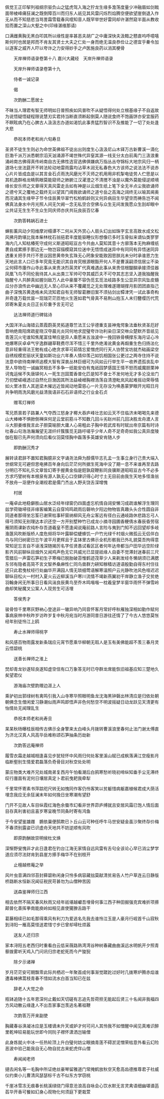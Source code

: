 <!-- { "loadSidebar": true } -->
佩觉王正印挈列祖纲宗驱负山之猛虎驾入海之狞龙生缘多澹荡度量少冲融眉如剑戟面带棱峰痛狂澜之既倒障百川而归东人祇见其风雷闪烁烈焰腾空便欲望崖倒退入作无从而不知慈悲当骂詈霜雪载春风噫知音人既罕举世好雷同却许湛然窥半面从教收拾而置之深山大壑之中(印缘湛维那请)

口满雌黄胸无黑白叩其所以缘性是率甚恶夫胡广之中庸深快夫汲黯之戆直呜呼噫嘻斯何时也居是邦而不肯友其贤士大夫之仁处一身而绝无温良恭俭让之德宜乎秦令加以逐客之威齐人吓以夸诈之力安得妙手之卢医施良药以消其梗骨

　　天岸禅师语录卷第十八
嘉兴大藏经　天岸升禅师语录


　　天岸升禅师语录卷第十九

　　侍者一诚记录

　　偈

　　次韵酬二愿居士

不昧当人理君有智无师明如日普照疾如风普吹不从疑悟得何处立根基缘子不自返故为说悟疑悟疑程限说慧刃实君持当断直须断起倒莫人随说食终不饱画饼亦安宜服药不瞑眩病乃在心脾古人汲汲志办道如渴饥此事贵猛烈智识不及推能了一切了处处逢大悲

　　恭祝本师老和尚六旬寿旦

圣贤不徒生生则必为命世英佛祖不徒出出则度生心汲汲尼山木铎万古新曹溪一滴化巨渤千派万派悉朝宗滔天汹涌源不竭世殊代异窒其源一线支分太白前禹门三汲浪重涌岭南古佛得真传岭南自古无佛性选官选佛俱嫌病万指丛丛夺锦标大地宗风归一柄道场七坐法筵开不转法轮动地雷雨露均沾草木润无私春色大方该师之说法法不说赤心片片皆成血是以其言金石贞雨洗风磨光不灭师之机用用非机掣电徒劳人伫思是以其机逸群格龙睛鹘眼莫能窥师之肺腑江汉濯澄之不清搅不浊是以魔外莫能侵逆顺境缘长安乐师之文章得天真风雷走舌如有神是以云烟生纸上笔下全无半点尘我欲诵师之德兮天之覆地之载终无以望其门阈我欲诵师之道兮岳之高海之阔终无以喻其阃奥而况诵其生缘甲子节令佳辰黄华翠竹松柏鹤龄则又何异病目生华望空而祷告岂不闻佛真法身水中月光照人间无欠阙一念无私空合空佛与众生无间发我愿众生刮却眼中尘共证无生生不生众生同庆师亦庆共玩良辰百亿春

　　次韵答韩娲石进士

蝉影薰风动夕阳维摩对榻谭不二何从天外赏心人扇头幻出如珠字玄言高致水成文松风拂月韵堪比我本柴林枕石翁挹君丰度能驱睡仪形想像已多时玉骨拟来谪仙类寥寥海内几人知枯椿死守成何义斯道昭昭亘古今共由人莫知其意十方廓落本无拘麻缠纸褁自成累攃手那边无一物岂容描模窥其位迷中无悟悟成迷异中有同同有异悟迷同异透重关把手共行不思议因思黄帝失玄珠无心罔象安能致因思朕兆未分时承谁恩力生天地此言人口已多年究竟无能识其自肯究根源眼豁开何人不是曹溪嗣须信居尘不染尘何碍市廛作山寺此事从来贵决烈英灵旷代真难遇此事从来贵信根醍醐承接须佳器凤凰飞鸟不同伦我待其人从出类三军帅可夺其威匹夫不可夺其志志坚入道我独醒我独醒兮人共醉真如握剑敌万人此中豪厘不容伪觅玄觅法岐路多生公显异宗风坠皮髓瓜分亦浪传此中幽远无人至心印从来不覆藏觅之无处理难遂珊瑚撑月影团团直指己曲子深愧苏黄逸格未风流知君自有无师智葛滕旧案不须拈剑出镡津凭一试此事奇构并奇逢万载优昙一现瑞茫茫匝地火生莲如君气骨真不易荆山抱玉人未归簪缨历代荒郊寄朱夏炎炎日正长珍重予言无可记

　　达法禅师道行碑铭诗

大国洋洋山海错云蒸霞蔚英灵拓道尊竺法王公孚德重支昙神鬼愕象法垂秋贤圣厄好音响绝南阳席疏星晓汉夺晨光炎冈何地求昆璧夸诈功利染日深交咻众楚默齐音祇见青莲沉火宅谁知焦尾富佳琴应是异人乘愿来五浊波中一挽回铁骨横撑东海月证心冷地爆寒灰卓卓气宇逸群翮草鞋费尽浑不惜三千里外绝淆讹黄金再煆重生色归扬法化意非轻重得法王勉有成心绝贪求草可茹情忘爱憎虎同行天人协赞宝坊就杰础画梁空自绣规模宏丽状天童如斯功业六年奏人情仰羡己如饥相国张公更过之两寺住持不说法意中欲待南禅师追模大智有深衷丛林巨细可为风如云行举生平一收养遗孤丧乱中至人导物在一诚幽冥相去不多争一纸能安伯有鬼祇园梦感国王情不怒而威魔胆栗神诃鬼运候不失唐铎何人一死生岂固鬻香普化匹是知不奋士不发何地无才多沦没龙门万仞壁嵯峨透过自然化巨渤因其所法益崚嶒胸襟浩荡自清澄毗岚风起难摇动荣辱情如火里冰哲人其逝梁木摧远近皆闻动地雷慈心一片无存没为唤愚蒙梦眼开光昭日月共争明雨洗风磨光益清我语非石石非语师之行业金石贞

　　赠苇灯禅师

苇兄质禀若子路兼人气夺西江怒身才椰大吞庐峰壮志如云天不住临济未喝喝先来德山大棒棒不惧掀倒禅床何足云堂前筋斗不知数几回斗劣赵州前几回决胜龙舟渡人言斗大胆姜维我言此子胆莫喻胆大庸人心易粗此子胸中若武库有时赋出帝京篇有时诗吐春山句浩浩瀚瀚望无涯纤纤簇簇觅无路吁嗟乎少年人奇不足奇奇如我公真异度陵伽在鷇已先声何须向后看仪羽莫怪胸中磊落多英雄安肯随人步

　　即韵酬沉秀才

展转读君辞不置知君胸臆非文字诵尧法舜为醇儒毕志孔孟一生事立身行己贵大端入世纲常无可避但思电拂百年身向后茫茫何所据生死海中没了期一息不来谁再至去路分明已不知礼乐文章皆幻寄手握黄金指是鋀孰窥鞭影同良骥斯道昭昭亘古今不必多方求巧譬树有本根泉有源人孰无心口空肆识得心时寸土无目前由我生天地多怪渔翁不放舟一沤便作全潮视君是儒门杰出人野夫饶舌深增愧

　　村居

一庵卓此地稳僻胜山居水泛经年绿窗仍四面虚忘机情自阔安懒习成疏谁解浮生理同兹学荷锄埽径非缘客编篱云自穿鸠鸣疏雨后磬响夕阳边物物皆真趣头头合性圆自非同道者那得坐忘筌已谢荣枯事轩窗纳柳风无舟尘客远有径白云通岐路休悲路忘弓人得弓须知无别理达本识还空一方开别墅种竹已成龙小摘寻园圃香粳倩水春辰昏劳宿雁阴雨课新农纯朴存吾道羲皇不愿逢闻说庵前路人言险与夷到门知不远回望却多岐渔篴风吹断版桥人度危频将华叶露聊偿蜨蜂饥一户竹光绿千村烟火微孤云无侣伴白鸟与同归树密日忘午波平月更辉且于盂钵里古佛示全机形骸我已外礼貌莫吾拘得意常知足忘言自不诬浅深随揭厉名字任贤愚试看区区者何年达帝都当户田华远空阶绿影齐风前聊纵目烟外又闻鸡声色无它共威光已显提祇缘人自委不觉滞封迷春前三尺雪腊后一声雷石笋初生子寒梅已脱胎破苔惟鹤迹茂草少人来剃发经冬懒胡须已满腮东邻有隐者高简不言文智养桑麻性仁同鸟兽群力耕知稼穑访道语殷勤自得东村住往还只此君曳杖经行处幽华开满园人情无琐细莺语解寒温照户云光静吹池风色喧迟迟聊纵目松火一村村入夏火云近柳溪当户寒川流情不竭新燕翼初干岸静立渔子交贫绝羽翰身闲无所事日日看风湍良辰黄鸟至乔木鸣喈喈一枕羲皇梦半窗华雨怀不弹雪岭曲却笑秘魔叉公案人人现劳生可活埋

　　答侯秀才

骏骨惊千里寒灰野衲心登途非一辙异响乃同音怀客月常好呼秋雁独深相如勤作赋何事病泉林中秋昨岁访昨岁复中秋月宛当时月游同昔日游往还情了了今古人悠悠莫怅经年别徒怜江上鸥

　　寿止水禅师得桃字

和风感百物雨露发新条瑞应元宵节愿乘华柳朝无瑕人是玉有美佛能超不羡三春月灵云悟碧桃

　　送善长禅师之淮上

焚却青龙钞遂轻良遂知虚空信有口万象答无时已夺群龙席能恢旧祖基应知三楚地久矣望君仪

　　游海庙次壁韵赠边涯上人

乘驴初出郭绿树有禽鸣引我入山寺寒华照眼明鱼龙沈海黑钟磬出林清应是归依处朝朝佛念生僧闲爱习静潮似雨声鸣即悟声非色何愁空不明波摇疑日动龙跃见天清更有怡情处无闻理乱生

　　恭祝本师老和尚寿旦

杲杲秋旸曝桂辰相传古佛示全身擎来太白峰头月拨转曹溪浪里春何止法门谢太傅直为济北汉真人风高华岳难称颂石笋抽条历劫新

　　次韵答远庵禅师

履雪衣霜走越城相逢喜见步犹轻怀中风雨归何处客里溪山赋已成枫落满江空瘦影月临断壑别生情爱君磊落负奇骨目对秋空处处明

蒙庄物类大难齐兄处城南弟复西月午怕看潮后白鸦寒愁听晓初啼纵知垂手尘无滞终叹行廛面有泥何日壤居真定卜君前曳耙我牵犁

千里常怀寄素书萍踪咫尺转无如愧同作客仍怜客笑以贫躯惜病躯嘉植候君成大荫活埋念我应无余狂澜末年如何挽日坐寒潮有望舒

门开不见故人车目纵霞红海色余蜃市幻看非世界茆庐缚就且安居风霜已饱人情后面目存真利害初且喜岁寒呈晚节同条时寄有鸿鱼

于今安望鉴雄雌　鷃依巢便鹄欺已卜丘山云可种任呼牛马世安疑金虽沙聚终存价梅不春须别露姿已识虚舟天地共不妨逆顺有风吹

　　即原韵酬故崇明侯杜文焕

深惭野叟愧非才此日逢君在钓台江海无家情自远风雷有舌句全该论心早已消尘梦学道应须尽法财肯到县崖方攃手梅华不在别枝开

　　止檀越修庵之举

风叶虫音满四邻苔封藓碧称闲身只怜多病容藏拙莫猒清贫易告人竹户草连云日静版桥路断水恒新况闻征税民苛甚勿为山僧种苦因

　　送森鉴禅师归江西

相去依然不隔天春风秋雨又经年祇堪越巘吾埋骨何事江西子种田掘强克宾难折项攃颠普化善挥拳南能庾岭如相见直使獦獠舌路干

葛藤相续已如毛那得乘风有利刀为爱逃名先我去谁怜泣玉是人豪月行岘首千山寂秋到浔阳一雁高莫怪送君惜寸步已曾却埽杜烦嚣

　　送友人还归宗

家本浔阳五老西归时重看白云低采薇路熟湾湾谷种树春藏曲曲溪远水明帆开夕照青藜拨雾听天鸡入门问讯归宗老蛇死而今产狻猊

　　除夕示诸禅

岁月茫茫安可期飘零此际共栖迟一年聚首成何事渐觉蹉跎过好时几拨寒炉腾赤焰谁遭毒棒拂蒿枝青春不惜如流水白首当知已在兹

　　辞老人大觉之命

瓶钵追随十五年恩深何止戴如天切磋有志追先哲荷担无能起后贤三十名闻非我福四方风动散云缘逢人不出吾家事岂羡逃名著祖鞭

　　次韵答万开来副使

胸藏春谷涣凝冰应是玉楼谪未升天或妒才何可问人其怜我不如憎醒中闻见真难识醉里乾坤较易能玩世即今同阮子襟怀潇洒岂输僧

此身炼就火中冰一任热轮顶上升白璧何妨尘眼摘青莲不碍淤泥憎荣枯意外看云幻险恶波中验己能我自无心物自扰古来蛇虎伴山僧

　　寿闻闻老师

擿去闲名等一毛胸中所证绝丝豪琴留雅道门常掩鹤放秋空天愈高齿德推尊君子社威仪约束小儿曹清风瑟瑟标千古不似东方学窃桃

千崖冰雪冻无痕春长桃溪绿绕门得意沧浪高自咏会心饮水默无言灵禽语细幽堪谱菡萏华开香可餐如幻身心观物化何须庭下更栽萱

